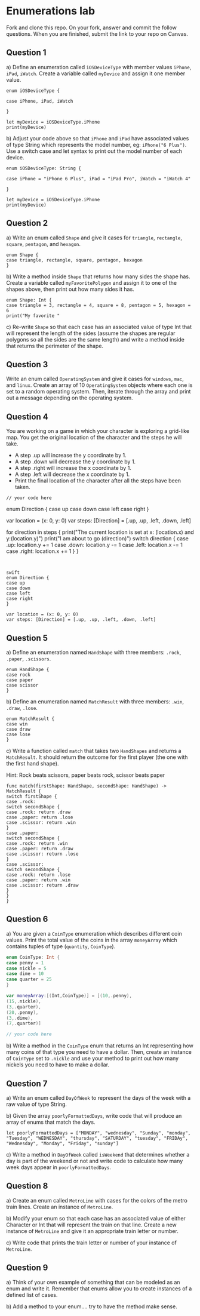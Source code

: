 # Enumerations lab

Fork and clone this repo. On your fork, answer and commit the follow questions. When you are finished, submit the link to your repo on Canvas.


## Question 1

a) Define an enumeration called `iOSDeviceType` with member values `iPhone`, `iPad`, `iWatch`. Create a variable called `myDevice` and assign it one member value.
```
enum iOSDeviceType {

case iPhone, iPad, iWatch

}

let myDevice = iOSDeviceType.iPhone
print(myDevice)
```


b) Adjust your code above so that `iPhone` and `iPad` have associated values of type String which represents the model number, eg: `iPhone("6 Plus")`. Use a switch case and let syntax to print out the model number of each device.
```
enum iOSDeviceType: String {

case iPhone = "iPhone 6 Plus", iPad = "iPad Pro", iWatch = "iWatch 4"

}

let myDevice = iOSDeviceType.iPhone
print(myDevice)
```


## Question 2

a) Write an enum called `Shape` and give it cases for `triangle`, `rectangle`, `square`, `pentagon`, and `hexagon`.
```
enum Shape {
case triangle, rectangle, square, pentagon, hexagon
}
```

b) Write a method inside `Shape` that returns how many sides the shape has. Create a variable called `myFavoritePolygon` and assign it to one of the shapes above, then print out how many sides it has.
```
enum Shape: Int {
case triangle = 3, rectangle = 4, square = 8, pentagon = 5, hexagon = 6
print("My favorite "
```

c) Re-write `Shape` so that each case has an associated value of type Int that will represent the length of the sides (assume the shapes are regular polygons so all the sides are the same length) and write a method inside that returns the perimeter of the shape.


## Question 3

Write an enum called `OperatingSystem` and give it cases for `windows`, `mac`, and `linux`. Create an array of 10 `OperatingSystem` objects where each one is set to a random operating system. Then, iterate through the array and print out a message depending on the operating system.


## Question 4

You are working on a game in which your character is exploring a grid-like map. You get the original location of the character and the steps he will take.

- A step .up will increase the y coordinate by 1.
- A step .down will decrease the y coordinate by 1.
- A step .right will increase the x coordinate by 1.
- A step .left will decrease the x coordinate by 1.
- Print the final location of the character after all the steps have been taken.

```
// your code here
```
enum Direction {
case up
case down
case left
case right
}

var location = (x: 0, y: 0)
var steps: [Direction] = [.up, .up, .left, .down, .left]

for direction in steps {
print("The current location is set at x: \(location.x) and y:\(location.y)")
print("I am about to go \(direction)")
switch direction {
case .up:
location.y += 1
case .down:
location.y -= 1
case .left:
location.x -= 1
case .right:
location.x += 1
}
}
```


swift
enum Direction {
case up
case down
case left
case right
}

var location = (x: 0, y: 0)
var steps: [Direction] = [.up, .up, .left, .down, .left]

```


## Question 5

a) Define an enumeration named `HandShape` with three members: `.rock`, `.paper`, `.scissors`.
```
enum HandShape {
case rock
case paper
case scissor
}
```

b) Define an enumeration named `MatchResult` with three members: `.win`, `.draw`, `.lose`.
```
enum MatchResult {
case win
case draw
case lose
}
```

c) Write a function called `match` that takes two `HandShapes` and returns a `MatchResult`. It should return the outcome for the first player (the one with the first hand shape).

Hint: Rock beats scissors, paper beats rock, scissor beats paper
```
func match(firstShape: HandShape, secondShape: HandShape) -> MatchResult {
switch firstShape {
case .rock:
switch secondShape {
case .rock: return .draw
case .paper: return .lose
case .scissor: return .win
}
case .paper:
switch secondShape {
case .rock: return .win
case .paper: return .draw
case .scissor: return .lose
}
case .scissor:
switch secondShape {
case .rock: return .lose
case .paper: return .win
case .scissor: return .draw
}
}
}
```


## Question 6

a) You are given a `CoinType` enumeration which describes different coin values. Print the total value of the coins in the array `moneyArray` which contains tuples of type (`quantity`, `CoinType`).

```swift
enum CoinType: Int {
case penny = 1
case nickle = 5
case dime = 10
case quarter = 25
}

var moneyArray:[(Int,CoinType)] = [(10,.penny),
(15,.nickle),
(3,.quarter),
(20,.penny),
(3,.dime),
(7,.quarter)]

// your code here
```

b) Write a method in the `CoinType` enum that returns an Int representing how many coins of that type you need to have a dollar. Then, create an instance of `CoinType` set to `.nickle` and use your method to print out how many nickels you need to have to make a dollar.


## Question 7

a) Write an enum called `DayOfWeek` to represent the days of the week with a raw value of type String.

b) Given the array `poorlyFormattedDays`, write code that will produce an array of enums that match the days.

`let poorlyFormattedDays = ["MONDAY", "wednesday", "Sunday", "monday", "Tuesday", "WEDNESDAY", "thursday", "SATURDAY", "tuesday", "FRIDAy", "Wednesday", "Monday", "Friday", "sunday"]`

c) Write a method in `DayOfWeek` called `isWeekend` that determines whether a day is part of the weekend or not and write code to calculate how many week days appear in `poorlyFormattedDays`.


## Question 8

a) Create an enum called `MetroLine` with cases for the colors of the metro train lines. Create an instance of `MetroLine`.

b) Modify your enum so that each case has an associated value of either Character or Int that will represent the train on that line. Create a new instance of `MetroLine` and give it an appropriate train letter or number.

c) Write code that prints the train letter or number of your instance of `MetroLine`.


## Question 9

a) Think of your own example of something that can be modeled as an enum and write it. Remember that enums allow you to create instances of a defined list of cases.

b) Add a method to your enum.... try to have the method make sense.
